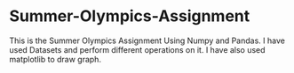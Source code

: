 # Summer-Olympics-Assignment
This is the Summer Olympics Assignment Using Numpy and Pandas. I have used Datasets and perform different operations on it. I have also used matplotlib to draw graph.
